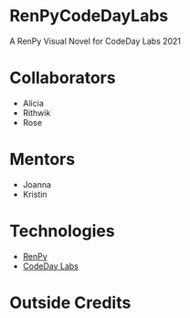 # RenPyCodeDayLabs
A RenPy Visual Novel for CodeDay Labs 2021


# Collaborators
- Alicia
- Rithwik
- Rose

# Mentors
- Joanna
- Kristin

# Technologies
- [RenPy](https://www.renpy.org/)
- [CodeDay Labs](https://labs.codeday.org/)

# Outside Credits
